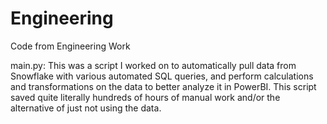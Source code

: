 # Engineering
Code from Engineering Work

main.py:
  This was a script I worked on to automatically pull data from Snowflake with various automated SQL queries, and perform calculations and transformations on the     data to better analyze it in PowerBI. This script saved quite literally hundreds of hours of manual work and/or the alternative of just not using the data.
